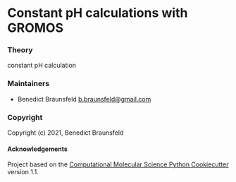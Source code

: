 Constant pH calculations with GROMOS
==============================

### Theory

constant pH calculation

### Maintainers

- Benedict Braunsfeld <b.braunsfeld@gmail.com> 


### Copyright

Copyright (c) 2021, Benedict Braunsfeld


#### Acknowledgements
 
Project based on the 
[Computational Molecular Science Python Cookiecutter](https://github.com/molssi/cookiecutter-cms) version 1.1.